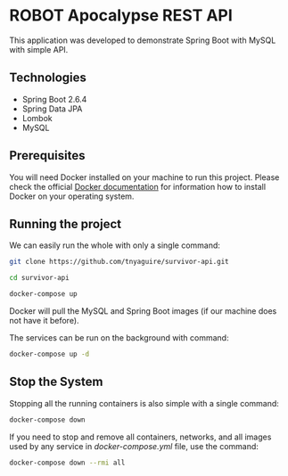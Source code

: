 # ROBOT Apocalypse REST API

This application was developed to demonstrate Spring Boot with MySQL with simple API.

## Technologies

- Spring Boot 2.6.4
- Spring Data JPA
- Lombok
- MySQL

## Prerequisites

You will need Docker installed on your machine to run this project. Please check the
official [Docker documentation](https://docs.docker.com/engine/) for information how to install Docker on your operating
system.

## Running the project

We can easily run the whole with only a single command:

```bash
git clone https://github.com/tnyaguire/survivor-api.git
```

```bash
cd survivor-api
```

```bash
docker-compose up
```

Docker will pull the MySQL and Spring Boot images (if our machine does not have it before).

The services can be run on the background with command:

```bash
docker-compose up -d
```

## Stop the System

Stopping all the running containers is also simple with a single command:

```bash
docker-compose down
```

If you need to stop and remove all containers, networks, and all images used by any service in <em>
docker-compose.yml</em> file, use the command:

```bash
docker-compose down --rmi all
```
